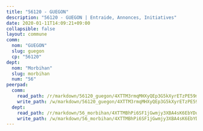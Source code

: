 ```yaml
---
title: "56120 - GUEGON"
description: "56120 - GUEGON | Entraide, Annonces, Initiatives"
date: 2020-01-11T14:09:21+09:00
collapsible: false
layout: commune
comm:
  nom: "GUEGON"
  slug: guegon
  cp: "56120"
dept:
  nom: "Morbihan"
  slug: morbihan
  num: "56"
peerpad:
  comm:
    read_path: /r/markdown/56120_guegon/4XTTM3rmqMHXyQEp3G5kXyrETzPE59mVnW5U1Hdr9FNMvP6u7
    write_path: /w/markdown/56120_guegon/4XTTM3rmqMHXyQEp3G5kXyrETzPE59mVnW5U1Hdr9FNMvP6u7-K3TgTiHM5HVfpzUs1wzSBh9pHhUBFBduff318FvkQX8vjVYBQEDZxizpwx45jVY6DzjuGioUQRkB5u76fvpicEnXCw1XVJWP1qieQEoVTiVMB5Rew1HXhobcwD9M1MQ2XaSSFQmo
  dept:
    read_path: /r/markdown/56_morbihan/4XTTMBhPi6SF1jGwmjy3XBA4sK6EbYDun44EYwF3irZ7aBa5U
    write_path: /w/markdown/56_morbihan/4XTTMBhPi6SF1jGwmjy3XBA4sK6EbYDun44EYwF3irZ7aBa5U-K3TgV3HyhWtqSpmJ2GGLPRtHigVTcxkFRVLMX5R66UyRAN55PNUQgmTNwaDuJmWps9EVWQzncDySYbA7Pg7qEdRXsayrZysPHK4HeKM3FG1U8vQvyUvaDoFo4L4Z8coFC71q4zES
---
```


